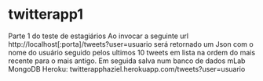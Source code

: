# twitterapp1
Parte 1 do teste de estagiários
Ao invocar a seguinte url http://localhost[:porta]/tweets?user=usuario
será retornado um Json com o nome do usuário seguido pelos ultimos 10 tweets em lista na ordem do mais recente para o mais antigo.
Em seguida salva num banco de dados mLab MongoDB 
Heroku: twitterapphaziel.herokuapp.com/tweets?user=usuario
